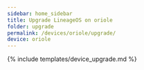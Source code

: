 ```yaml
---
sidebar: home_sidebar
title: Upgrade LineageOS on oriole
folder: upgrade
permalink: /devices/oriole/upgrade/
device: oriole
---
```

{% include templates/device_upgrade.md %}
